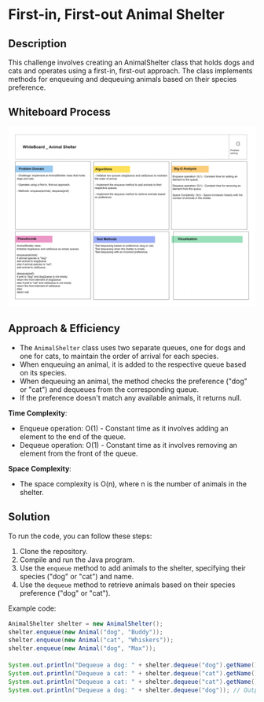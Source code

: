 # First-in, First-out Animal Shelter

## Description
This challenge involves creating an AnimalShelter class that holds dogs and cats and operates using a first-in, first-out approach. The class implements methods for enqueuing and dequeuing animals based on their species preference.

## Whiteboard Process
![Whiteboard](../../assets/white%20board%20imagae%20(%20animal%20shelter).png)

## Approach & Efficiency
- The `AnimalShelter` class uses two separate queues, one for dogs and one for cats, to maintain the order of arrival for each species.
- When enqueuing an animal, it is added to the respective queue based on its species.
- When dequeuing an animal, the method checks the preference ("dog" or "cat") and dequeues from the corresponding queue.
- If the preference doesn't match any available animals, it returns null.

**Time Complexity**:
- Enqueue operation: O(1) - Constant time as it involves adding an element to the end of the queue.
- Dequeue operation: O(1) - Constant time as it involves removing an element from the front of the queue.

**Space Complexity**:
- The space complexity is O(n), where n is the number of animals in the shelter.

## Solution
To run the code, you can follow these steps:

1. Clone the repository.
2. Compile and run the Java program.
3. Use the `enqueue` method to add animals to the shelter, specifying their species ("dog" or "cat") and name.
4. Use the `dequeue` method to retrieve animals based on their species preference ("dog" or "cat").

Example code:
```java
AnimalShelter shelter = new AnimalShelter();
shelter.enqueue(new Animal("dog", "Buddy"));
shelter.enqueue(new Animal("cat", "Whiskers"));
shelter.enqueue(new Animal("dog", "Max"));

System.out.println("Dequeue a dog: " + shelter.dequeue("dog").getName()); // Output: Buddy
System.out.println("Dequeue a cat: " + shelter.dequeue("cat").getName()); // Output: Whiskers
System.out.println("Dequeue a cat: " + shelter.dequeue("cat").getName()); // Output: Max
System.out.println("Dequeue a dog: " + shelter.dequeue("dog")); // Output: null (no more dogs)
